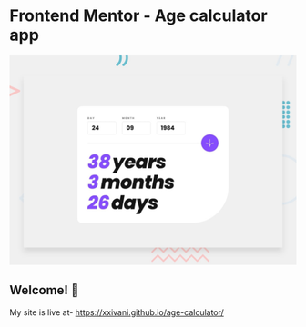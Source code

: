 # Frontend Mentor - Age calculator app

![Design preview for the Age calculator app coding challenge](./design/desktop-preview.jpg)

## Welcome! 👋
My site is live at- https://xxivani.github.io/age-calculator/
